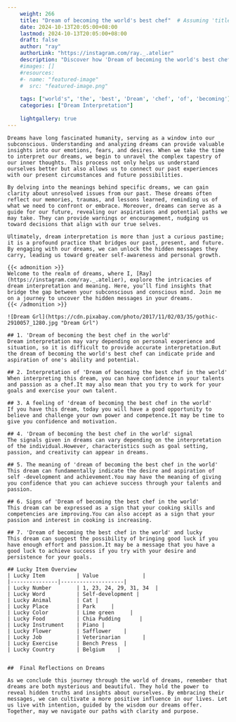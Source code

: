 ```yaml
---
    weight: 266
    title: "Dream of becoming the world's best chef"  # Assuming 'title' column exists
    date: 2024-10-13T20:05:00+08:00
    lastmod: 2024-10-13T20:05:00+08:00
    draft: false
    author: "ray"
    authorLink: "https://instagram.com/ray._.atelier"
    description: "Discover how 'Dream of becoming the world's best chef' can interpret your future and uncover its significant meanings in your life."
    #images: []
    #resources:
    #- name: "featured-image"
    #  src: "featured-image.png"
    
    tags: ["world's", 'the', 'best', 'Dream', 'chef', 'of', 'becoming']
    categories: ["Dream Interpretation"]
    
    lightgallery: true
---
```

    
    Dreams have long fascinated humanity, serving as a window into our subconscious. Understanding and analyzing dreams can provide valuable insights into our emotions, fears, and desires. When we take the time to interpret our dreams, we begin to unravel the complex tapestry of our inner thoughts. This process not only helps us understand ourselves better but also allows us to connect our past experiences with our present circumstances and future possibilities.
    
    By delving into the meanings behind specific dreams, we can gain clarity about unresolved issues from our past. These dreams often reflect our memories, traumas, and lessons learned, reminding us of what we need to confront or embrace. Moreover, dreams can serve as a guide for our future, revealing our aspirations and potential paths we may take. They can provide warnings or encouragement, nudging us toward decisions that align with our true selves.
    
    Ultimately, dream interpretation is more than just a curious pastime; it is a profound practice that bridges our past, present, and future. By engaging with our dreams, we can unlock the hidden messages they carry, leading us toward greater self-awareness and personal growth.
    
    {{< admonition >}}
    Welcome to the realm of dreams, where I, [Ray](https://instagram.com/ray._.atelier), explore the intricacies of dream interpretation and meaning. Here, you’ll find insights that bridge the gap between your subconscious and conscious mind. Join me on a journey to uncover the hidden messages in your dreams.
    {{< /admonition >}}
    
    ![Dream Grl](https://cdn.pixabay.com/photo/2017/11/02/03/35/gothic-2910057_1280.jpg "Dream Grl")
    
    ## 1. 'Dream of becoming the best chef in the world'
    Dream interpretation may vary depending on personal experience and situation, so it is difficult to provide accurate interpretation.But the dream of becoming the world's best chef can indicate pride and aspiration of one's ability and potential.
    
    ## 2. Interpretation of 'Dream of becoming the best chef in the world'
    When interpreting this dream, you can have confidence in your talents and passion as a chef.It may also mean that you try to work for your goals and exercise your own talent.
    
    ## 3. A feeling of 'dream of becoming the best chef in the world'
    If you have this dream, today you will have a good opportunity to believe and challenge your own power and competence.It may be time to give you confidence and motivation.
    
    ## 4. 'Dream of becoming the best chef in the world' signal
    The signals given in dreams can vary depending on the interpretation of the individual.However, characteristics such as goal setting, passion, and creativity can appear in dreams.
    
    ## 5. The meaning of 'dream of becoming the best chef in the world'
    This dream can fundamentally indicate the desire and aspiration of self -development and achievement.You may have the meaning of giving you confidence that you can achieve success through your talents and passion.
    
    ## 6. Signs of 'Dream of becoming the best chef in the world'
    This dream can be expressed as a sign that your cooking skills and competencies are improving.You can also accept as a sign that your passion and interest in cooking is increasing.
    
    ## 7. 'Dream of becoming the best chef in the world' and lucky
    This dream can suggest the possibility of bringing good luck if you have enough effort and passion.It may be a message that you have a good luck to achieve success if you try with your desire and persistence for your goals.
    
    ## Lucky Item Overview
    | Lucky Item          | Value              |
    |---------------|--------------------|
    | Lucky Number        | 1, 23, 24, 29, 31, 34  |
    | Lucky Word          | Self-development |
    | Lucky Animal        | Cat |
    | Lucky Place         | Park     |
    | Lucky Color         | Lime green     |
    | Lucky Food          | Chia Pudding      |
    | Lucky Instrument    | Piano |
    | Lucky Flower        | Safflower    |
    | Lucky Job           | Veterinarian       |
    | Lucky Exercise      | Bench Press  |
    | Lucky Country       | Belgium    |
    
    
    ##  Final Reflections on Dreams
    
    As we conclude this journey through the world of dreams, remember that dreams are both mysterious and beautiful. They hold the power to reveal hidden truths and insights about ourselves. By embracing their messages, we can cultivate a more positive influence in our lives. Let us live with intention, guided by the wisdom our dreams offer. Together, may we navigate our paths with clarity and purpose.
    